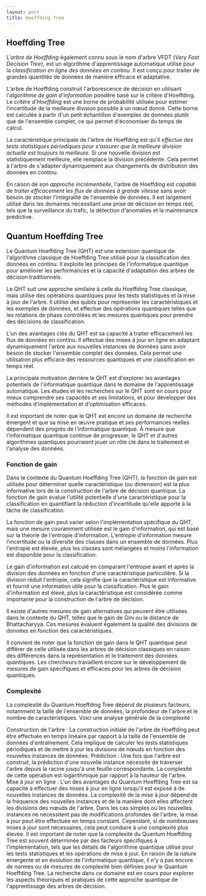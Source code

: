 ```yaml
---
layout: post
title: Hoeffding Tree
---
```


## Hoeffding Tree

L'*arbre de Hoeffding* également connu sous le nom d'arbre VFDT (*Very Fast Decision Tree*), est un algorithme d'apprentissage automatique utilisé pour la *classification en ligne des données en continu*. Il est conçu pour traiter de grandes quantités de données de manière efficace et adaptative.

L'arbre de Hoeffding construit l'arborescence de décision en utilisant l'*algorithme de gain d'information* pondéré basé sur le critère d'Hoeffding. Le *critère d'Hoeffding* est une borne de probabilité utilisée pour estimer l'incertitude de la meilleure division possible à un nœud donné. Cette borne est calculée à partir d'un petit échantillon d'exemples de données plutôt que de l'ensemble complet, ce qui permet d'économiser du temps de calcul.

La caractéristique principale de l'arbre de Hoeffding est qu'il *effectue des tests statistiques périodiques pour s'assurer que la meilleure division actuelle est toujours la meilleure*. Si une nouvelle division est statistiquement meilleure, elle remplace la division précédente. Cela permet à l'arbre de s'adapter dynamiquement aux changements de distribution des données en continu.

En raison de son *approche incrémentielle*, l'arbre de Hoeffding est *capable de traiter efficacement les flux de données à grande vitesse* sans avoir besoin de stocker l'intégralité de l'ensemble de données. Il est largement utilisé dans les domaines nécessitant une prise de décision en temps réel, tels que la surveillance du trafic, la détection d'anomalies et la maintenance prédictive.

## Quantum Hoeffding Tree

Le Quantum Hoeffding Tree (QHT) est une extension quantique de l'algorithme classique de Hoeffding Tree utilisé pour la classification des données en continu. Il exploite les principes de l'informatique quantique pour améliorer les performances et la capacité d'adaptation des arbres de décision traditionnels.

Le QHT suit une approche similaire à celle du Hoeffding Tree classique, mais utilise des opérations quantiques pour les tests statistiques et la mise à jour de l'arbre. Il utilise des qubits pour représenter les caractéristiques et les exemples de données, et effectue des opérations quantiques telles que les rotations de phase contrôlées et les mesures quantiques pour prendre des décisions de classification.

L'un des avantages clés du QHT est sa capacité à traiter efficacement les flux de données en continu. Il effectue des mises à jour en ligne en adaptant dynamiquement l'arbre aux nouvelles instances de données sans avoir besoin de stocker l'ensemble complet des données. Cela permet une utilisation plus efficace des ressources quantiques et une classification en temps réel.

La principale motivation derrière le QHT est d'explorer les avantages potentiels de l'informatique quantique dans le domaine de l'apprentissage automatique. Les études et les recherches sur le QHT sont en cours pour mieux comprendre ses capacités et ses limitations, et pour développer des méthodes d'implémentation et d'optimisation efficaces.

Il est important de noter que le QHT est encore un domaine de recherche émergent et que sa mise en œuvre pratique et ses performances réelles dépendent des progrès de l'informatique quantique. À mesure que l'informatique quantique continue de progresser, le QHT et d'autres algorithmes quantiques pourraient jouer un rôle clé dans le traitement et l'analyse des données.

### Fonction de gain

Dans le contexte du Quantum Hoeffding Tree (QHT), la fonction de gain est utilisée pour déterminer quelle caractéristique (ou dimension) est la plus informative lors de la construction de l'arbre de décision quantique. La fonction de gain évalue l'utilité potentielle d'une caractéristique pour la classification en quantifiant la réduction d'incertitude qu'elle apporte à la tâche de classification.

La fonction de gain peut varier selon l'implémentation spécifique du QHT, mais une mesure couramment utilisée est le gain d'information, qui est basé sur la théorie de l'entropie d'information. L'entropie d'information mesure l'incertitude ou la diversité des classes dans un ensemble de données. Plus l'entropie est élevée, plus les classes sont mélangées et moins l'information est disponible pour la classification.

Le gain d'information est calculé en comparant l'entropie avant et après la division des données en fonction d'une caractéristique particulière. Si la division réduit l'entropie, cela signifie que la caractéristique est informative et fournit une information utile pour la classification. Plus le gain d'information est élevé, plus la caractéristique est considérée comme importante pour la construction de l'arbre de décision.

Il existe d'autres mesures de gain alternatives qui peuvent être utilisées dans le contexte du QHT, telles que le gain de Gini ou la distance de Bhattacharyya. Ces mesures évaluent également la qualité des divisions de données en fonction des caractéristiques.

Il convient de noter que la fonction de gain dans le QHT quantique peut différer de celle utilisée dans les arbres de décision classiques en raison des différences dans la représentation et le traitement des données quantiques. Les chercheurs travaillent encore sur le développement de mesures de gain spécifiques et efficaces pour les arbres de décision quantiques.

### Complexité

La complexité du Quantum Hoeffding Tree dépend de plusieurs facteurs, notamment la taille de l'ensemble de données, la profondeur de l'arbre et le nombre de caractéristiques. Voici une analyse générale de la complexité :

Construction de l'arbre : La construction initiale de l'arbre de Hoeffding peut être effectuée en temps linéaire par rapport à la taille de l'ensemble de données d'entraînement. Cela implique de calculer les tests statistiques périodiques et de mettre à jour les divisions de nœuds en fonction des nouvelles instances de données.
Prédiction : Une fois que l'arbre est construit, la prédiction d'une nouvelle instance nécessite de traverser l'arbre depuis la racine jusqu'à une feuille correspondante. La complexité de cette opération est logarithmique par rapport à la hauteur de l'arbre.
Mise à jour en ligne : L'un des avantages du Quantum Hoeffding Tree est sa capacité à effectuer des mises à jour en ligne lorsqu'il est exposé à de nouvelles instances de données. La complexité de la mise à jour dépend de la fréquence des nouvelles instances et de la manière dont elles affectent les divisions des nœuds de l'arbre. Dans les cas simples où les nouvelles instances ne nécessitent pas de modifications profondes de l'arbre, la mise à jour peut être effectuée en temps constant. Cependant, si de nombreuses mises à jour sont nécessaires, cela peut conduire à une complexité plus élevée.
Il est important de noter que la complexité du Quantum Hoeffding Tree est souvent déterminée par des facteurs spécifiques à l'implémentation, tels que les détails de l'algorithme quantique utilisé pour les tests statistiques et les opérations de mise à jour. En raison de la nature émergente et en évolution de l'informatique quantique, il n'y a pas encore de normes ou de mesures de complexité bien définies pour le Quantum Hoeffding Tree. La recherche dans ce domaine est en cours pour explorer les aspects théoriques et pratiques de cette approche quantique de l'apprentissage des arbres de décision.
